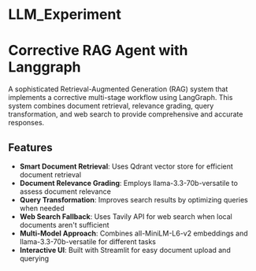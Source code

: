 # LLM_Experiment

# Corrective RAG Agent with Langgraph
A sophisticated Retrieval-Augmented Generation (RAG) system that implements a corrective multi-stage workflow using LangGraph. This system combines document retrieval, relevance grading, query transformation, and web search to provide comprehensive and accurate responses.


## Features

- **Smart Document Retrieval**: Uses Qdrant vector store for efficient document retrieval
- **Document Relevance Grading**: Employs llama-3.3-70b-versatile to assess document relevance
- **Query Transformation**: Improves search results by optimizing queries when needed
- **Web Search Fallback**: Uses Tavily API for web search when local documents aren't sufficient
- **Multi-Model Approach**: Combines all-MiniLM-L6-v2 embeddings and llama-3.3-70b-versatile for different tasks
- **Interactive UI**: Built with Streamlit for easy document upload and querying
